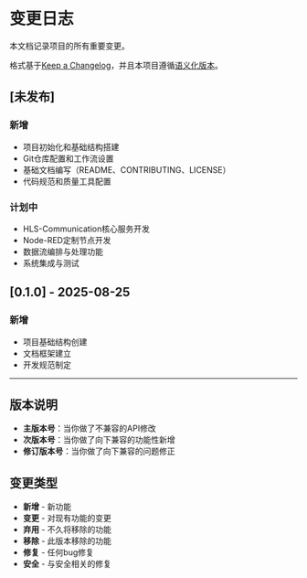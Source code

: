 # 变更日志

本文档记录项目的所有重要变更。

格式基于[Keep a Changelog](https://keepachangelog.com/zh-CN/1.0.0/)，并且本项目遵循[语义化版本](https://semver.org/lang/zh-CN/)。

## [未发布]

### 新增
- 项目初始化和基础结构搭建
- Git仓库配置和工作流设置
- 基础文档编写（README、CONTRIBUTING、LICENSE）
- 代码规范和质量工具配置

### 计划中
- HLS-Communication核心服务开发
- Node-RED定制节点开发
- 数据流编排与处理功能
- 系统集成与测试

## [0.1.0] - 2025-08-25

### 新增
- 项目基础结构创建
- 文档框架建立
- 开发规范制定

---

## 版本说明

- **主版本号**：当你做了不兼容的API修改
- **次版本号**：当你做了向下兼容的功能性新增
- **修订版本号**：当你做了向下兼容的问题修正

## 变更类型

- **新增** - 新功能
- **变更** - 对现有功能的变更
- **弃用** - 不久将移除的功能
- **移除** - 此版本移除的功能
- **修复** - 任何bug修复
- **安全** - 与安全相关的修复